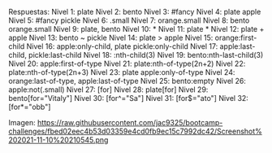 Respuestas:
Nivel 1:    plate
Nivel 2:    bento
Nivel 3:    #fancy
Nivel 4:    plate apple
Nivel 5:    #fancy pickle
Nivel 6:    .small
Nivel 7:    orange.small 
Nivel 8:    bento orange.small 
Nivel 9:    plate, bento 
Nivel 10:   * 
Nivel 11:   plate * 
Nivel 12:   plate + apple 
Nivel 13:   bento ~ pickle
Nivel 14:   plate > apple
Nivel 15:   orange:first-child
Nivel 16:   apple:only-child, plate pickle:only-child
Nivel 17:   apple:last-child, pickle:last-child
Nivel 18:   :nth-child(3)
Nivel 19:   bento:nth-last-child(3)
Nivel 20:   apple:first-of-type
Nivel 21:   plate:nth-of-type(2n+2)
Nivel 22:   plate:nth-of-type(2n+3)
Nivel 23:   plate apple:only-of-type
Nivel 24:   orange:last-of-type, apple:last-of-type
Nivel 25:   bento:empty
Nivel 26:   apple:not(.small)
Nivel 27:   [for]
Nivel 28:   plate[for]
Nivel 29:   bento[for="Vitaly"]
Nivel 30:   [for^="Sa"]
Nivel 31:   [for$="ato"]
Nivel 32:   [for*="obb"]

Imagen: https://raw.githubusercontent.com/jac9325/bootcamp-challenges/fbed02eec4b53d03359e4cd0fb9ec15c7992dc42/Screenshot%202021-11-10%20210545.png

